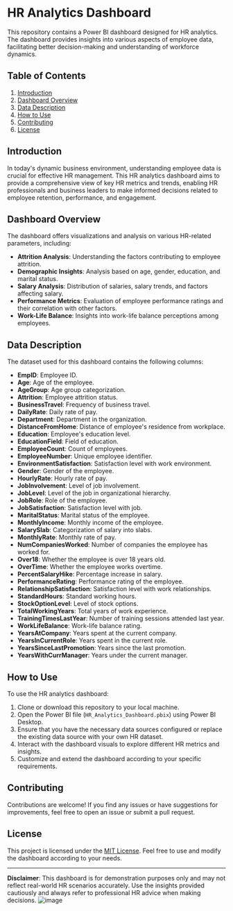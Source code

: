 # HR Analytics Dashboard

This repository contains a Power BI dashboard designed for HR analytics. The dashboard provides insights into various aspects of employee data, facilitating better decision-making and understanding of workforce dynamics.

## Table of Contents
1. [Introduction](#introduction)
2. [Dashboard Overview](#dashboard-overview)
3. [Data Description](#data-description)
4. [How to Use](#how-to-use)
5. [Contributing](#contributing)
6. [License](#license)

## Introduction

In today's dynamic business environment, understanding employee data is crucial for effective HR management. This HR analytics dashboard aims to provide a comprehensive view of key HR metrics and trends, enabling HR professionals and business leaders to make informed decisions related to employee retention, performance, and engagement.

## Dashboard Overview

The dashboard offers visualizations and analysis on various HR-related parameters, including:

- **Attrition Analysis**: Understanding the factors contributing to employee attrition.
- **Demographic Insights**: Analysis based on age, gender, education, and marital status.
- **Salary Analysis**: Distribution of salaries, salary trends, and factors affecting salary.
- **Performance Metrics**: Evaluation of employee performance ratings and their correlation with other factors.
- **Work-Life Balance**: Insights into work-life balance perceptions among employees.

## Data Description

The dataset used for this dashboard contains the following columns:

- **EmpID**: Employee ID.
- **Age**: Age of the employee.
- **AgeGroup**: Age group categorization.
- **Attrition**: Employee attrition status.
- **BusinessTravel**: Frequency of business travel.
- **DailyRate**: Daily rate of pay.
- **Department**: Department in the organization.
- **DistanceFromHome**: Distance of employee's residence from workplace.
- **Education**: Employee's education level.
- **EducationField**: Field of education.
- **EmployeeCount**: Count of employees.
- **EmployeeNumber**: Unique employee identifier.
- **EnvironmentSatisfaction**: Satisfaction level with work environment.
- **Gender**: Gender of the employee.
- **HourlyRate**: Hourly rate of pay.
- **JobInvolvement**: Level of job involvement.
- **JobLevel**: Level of the job in organizational hierarchy.
- **JobRole**: Role of the employee.
- **JobSatisfaction**: Satisfaction level with job.
- **MaritalStatus**: Marital status of the employee.
- **MonthlyIncome**: Monthly income of the employee.
- **SalarySlab**: Categorization of salary into slabs.
- **MonthlyRate**: Monthly rate of pay.
- **NumCompaniesWorked**: Number of companies the employee has worked for.
- **Over18**: Whether the employee is over 18 years old.
- **OverTime**: Whether the employee works overtime.
- **PercentSalaryHike**: Percentage increase in salary.
- **PerformanceRating**: Performance rating of the employee.
- **RelationshipSatisfaction**: Satisfaction level with work relationships.
- **StandardHours**: Standard working hours.
- **StockOptionLevel**: Level of stock options.
- **TotalWorkingYears**: Total years of work experience.
- **TrainingTimesLastYear**: Number of training sessions attended last year.
- **WorkLifeBalance**: Work-life balance rating.
- **YearsAtCompany**: Years spent at the current company.
- **YearsInCurrentRole**: Years spent in the current role.
- **YearsSinceLastPromotion**: Years since the last promotion.
- **YearsWithCurrManager**: Years under the current manager.

## How to Use

To use the HR analytics dashboard:

1. Clone or download this repository to your local machine.
2. Open the Power BI file (`HR_Analytics_Dashboard.pbix`) using Power BI Desktop.
3. Ensure that you have the necessary data sources configured or replace the existing data source with your own HR dataset.
4. Interact with the dashboard visuals to explore different HR metrics and insights.
5. Customize and extend the dashboard according to your specific requirements.

## Contributing

Contributions are welcome! If you find any issues or have suggestions for improvements, feel free to open an issue or submit a pull request.

## License

This project is licensed under the [MIT License](LICENSE). Feel free to use and modify the dashboard according to your needs.

---

**Disclaimer**: This dashboard is for demonstration purposes only and may not reflect real-world HR scenarios accurately. Use the insights provided cautiously and always refer to professional HR advice when making decisions.
![image](https://github.com/SwetaDixit/HR-Analytics-Dashboard-PowerBI/assets/143870019/434b79f4-a50b-44ce-a498-2cca522e07d8)


